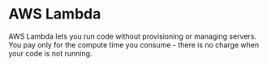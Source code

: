 # AWS Lambda 
AWS Lambda lets you run code without provisioning or managing servers. You pay only for the compute time you consume - there is no charge when your code is not running.